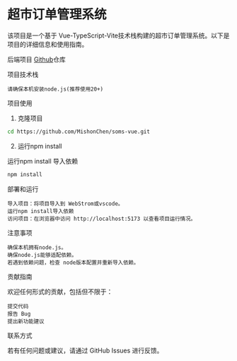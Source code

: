 # 超市订单管理系统 

该项目是一个基于 Vue-TypeScript-Vite技术栈构建的超市订单管理系统。以下是项目的详细信息和使用指南。


后端项目 [Github](https://github.com/MishonChen/demo-vue.git)仓库


项目技术栈

    请确保本机安装node.js(推荐使用20+)

项目使用
1. 克隆项目


``` bash
cd https://github.com/MishonChen/soms-vue.git
```



2. 运行npm install

运行npm install 导入依赖


``` bash
npm install
```



部署和运行

    导入项目：将项目导入到 WebStrom或vscode。
    运行npm install导入依赖
    访问项目：在浏览器中访问 http://localhost:5173 以查看项目运行情况。

注意事项

    确保本机拥有node.js。
    确保node.js能够适配依赖。
    若遇到依赖问题，检查 node版本配置并重新导入依赖。

贡献指南

欢迎任何形式的贡献，包括但不限于：

    提交代码
    报告 Bug
    提出新功能建议

联系方式

若有任何问题或建议，请通过 GitHub Issues 进行反馈。
